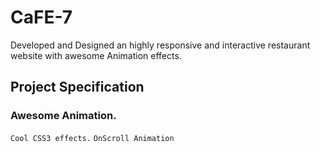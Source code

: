 # CaFE-7
Developed and Designed an highly responsive and interactive restaurant website with awesome Animation effects.

## Project Specification

### Awesome Animation.
 `Cool CSS3 effects.`
 `OnScroll Animation`
### 
